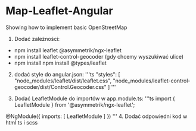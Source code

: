 # Map-Leaflet-Angular
Showing how to implement basic OpenStreetMap 

1. Dodać zależności:
- npm install leaflet @asymmetrik/ngx-leaflet
- npm install leaflet-control-geocoder (gdy chcemy wyszukiwać ulice)
- npm install npm install @types/leaflet
  
2. dodać style do angular.json:
'''ts
"styles": [
  "node_modules/leaflet/dist/leaflet.css",
  "node_modules/leaflet-control-geocoder/dist/Control.Geocoder.css"
]
 '''

3. Dodać LeafletModule do importów w app.module.ts:
'''ts
import { LeafletModule } from '@asymmetrik/ngx-leaflet';

@NgModule({
  imports: [
    LeafletModule
  ]
})
 '''
 4. Dodać odpowiedni kod w html ts i scss
